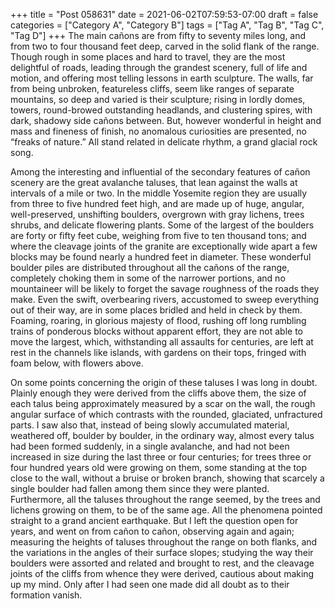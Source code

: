 +++
title = "Post 058631"
date = 2021-06-02T07:59:53-07:00
draft = false
categories = ["Category A", "Category B"]
tags = ["Tag A", "Tag B", "Tag C", "Tag D"]
+++
The main cañons are from fifty to seventy miles long, and from two to four thousand feet deep, carved in the solid flank of the range. Though rough in some places and hard to travel, they are the most delightful of roads, leading through the grandest scenery, full of life and motion, and offering most telling lessons in earth sculpture. The walls, far from being unbroken, featureless cliffs, seem like ranges of separate mountains, so deep and varied is their sculpture; rising in lordly domes, towers, round-browed outstanding headlands, and clustering spires, with dark, shadowy side cañons between. But, however wonderful in height and mass and fineness of finish, no anomalous curiosities are presented, no “freaks of nature.” All stand related in delicate rhythm, a grand glacial rock song.

Among the interesting and influential of the secondary features of cañon scenery are the great avalanche taluses, that lean against the walls at intervals of a mile or two. In the middle Yosemite region they are usually from three to five hundred feet high, and are made up of huge, angular, well-preserved, unshifting boulders, overgrown with gray lichens, trees shrubs, and delicate flowering plants. Some of the largest of the boulders are forty or fifty feet cube, weighing from five to ten thousand tons; and where the cleavage joints of the granite are exceptionally wide apart a few blocks may be found nearly a hundred feet in diameter. These wonderful boulder piles are distributed throughout all the cañons of the range, completely choking them in some of the narrower portions, and no mountaineer will be likely to forget the savage roughness of the roads they make. Even the swift, overbearing rivers, accustomed to sweep everything out of their way, are in some places bridled and held in check by them. Foaming, roaring, in glorious majesty of flood, rushing off long rumbling trains of ponderous blocks without apparent effort, they are not able to move the largest, which, withstanding all assaults for centuries, are left at rest in the channels like islands, with gardens on their tops, fringed with foam below, with flowers above.

On some points concerning the origin of these taluses I was long in doubt. Plainly enough they were derived from the cliffs above them, the size of each talus being approximately measured by a scar on the wall, the rough angular surface of which contrasts with the rounded, glaciated, unfractured parts. I saw also that, instead of being slowly accumulated material, weathered off, boulder by boulder, in the ordinary way, almost every talus had been formed suddenly, in a single avalanche, and had not been increased in size during the last three or four centuries; for trees three or four hundred years old were growing on them, some standing at the top close to the wall, without a bruise or broken branch, showing that scarcely a single boulder had fallen among them since they were planted. Furthermore, all the taluses throughout the range seemed, by the trees and lichens growing on them, to be of the same age. All the phenomena pointed straight to a grand ancient earthquake. But I left the question open for years, and went on from cañon to cañon, observing again and again; measuring the heights of taluses throughout the range on both flanks, and the variations in the angles of their surface slopes; studying the way their boulders were assorted and related and brought to rest, and the cleavage joints of the cliffs from whence they were derived, cautious about making up my mind. Only after I had seen one made did all doubt as to their formation vanish.
